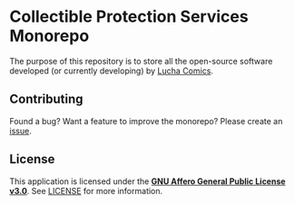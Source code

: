 # Collectible Protection Services Monorepo

The purpose of this repository is to store all the open-source software developed (or currently developing) by [Lucha Comics](https://github.com/LuchaComics).

## Contributing

Found a bug? Want a feature to improve the monorepo? Please create an [issue](https://github.com/LuchaComics/monorepo/issues/new).

## License

This application is licensed under the [**GNU Affero General Public License v3.0**](https://opensource.org/license/agpl-v3). See [LICENSE](LICENSE) for more information.
